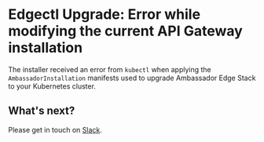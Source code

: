 # Edgectl Upgrade: Error while modifying the current API Gateway installation

The installer received an error from `kubectl` when applying the `AmbassadorInstallation`
manifests used to upgrade Ambassador Edge Stack to your Kubernetes cluster.

## What's next?

Please get in touch on [Slack](https://a8r.io/Slack).

